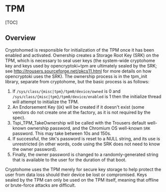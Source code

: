 # TPM

[TOC]

## Overview

Cryptohomed is responsible for initialization of the TPM once it has been
enabled and activated. Ownership creates a Storage Root Key (SRK) on the TPM,
which is necessary to seal user keys (the system-wide cryptohome key and keys
used by opencryptoki+tpm are ultimately sealed by the SRK; see
http://trousers.sourceforge.net/pkcs11.html for more details on how opencryptoki
uses the SRK). The ownership process is in the tpm_init library, separate from
cryptohome, but the basic process is as follows:

1.  If `/sys/class/{misc|tpm}/tpm0/device/owned` is 0 and
    `/sys/class/{misc|tpm}/tpm0/device/enabled` is 1 then the initialize thread
    will attempt to initialize the TPM.
2.  An Endorsement Key (`EK`) will be created if it doesn't exist (some vendors
    do not create one at the factory, as it is not required by the spec).
3.  Tspi_TPM_TakeOwnership will be called with the Trousers default well-known
    ownership password, and the Chromium OS well-known `SRK` password. This may
    take between 10s and 150s.
4.  If successful, the `SRK`'s password is reset to a NULL string, and its use
    is unrestricted (in other words, code using the SRK does not need to know
    the owner password).
5.  Finally, the owner password is changed to a randomly-generated string that
    is available to the user for the duration of that boot.

Cryptohome uses the TPM merely for secure key storage to help protect the user
from data loss should their device be lost or compromised. Keys sealed by the
TPM can only be used on the TPM itself, meaning that offline or brute-force
attacks are difficult.
